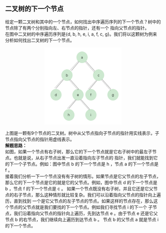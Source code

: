 <link href="markdown.css" rel="stylesheet"></link>

## 二叉树的下一个节点 

给定一颗二叉树和其中的一个节点，如何找出中序遍历序列的下一个节点？树中的节点除了有两个分别指向左、右节点的指针，还有一个
指向父节点的指针。  
在图中二叉树的中序遍历序列是{d, b, h, e, i, a, f, c, g}。我们将以这颗树为例来分析如何找出二叉树的下一个节点。
<div align=center><img width="250" height="250" src="../../images/problem_8_tree.png"/></div>    

上图是一颗有9个节点的二叉树。树中从父节点指向子节点的指针用实线表示，子节点指向父节点的指针用虚线表示。  
**解题思路：**    
如图，如果一个节点有右子树，那么它的下一个节点就是它右子树中的最左子节点。也就是说，从右子节点出发一直沿着指向左子节点的
指针，我们就能找到它的下一个子节点。例如：图中节点 b 的下一个节点是 h ，节点 a 的下一个节点是 f 。  
接着我们分析一下一个节点没有有子树的情形。如果节点是它父节点的左子节点，那么它的下一个节点是它的就是它的父节点。例如，图中节点
 d 的下一个节点是 b ，节点 f 的下一个节点是 c 。
 如果一个节点既没有右子树，并且它还是它父节点的右子节点，那么这种情形就比较复杂。我们可以沿着指向父节点的指针向上遍历，直到找到
 一个是它父节点的左子节点的节点。如果这样的节点存在，那么这个节点的父节点就是我们要找的下一个节点。例如我们寻找节点 i 的下一个
 子节点，我们沿着指向父节点的指针向上遍历，先到达节点 e 。由于节点 e 还是它父节点 b 的右节点，我们继续向上遍历到达节点 b 。
 节点 b 的父节点 a 就是节点 i 的下一个节点。
 
 ```java

```